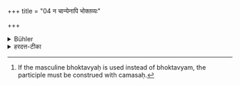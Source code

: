 +++
title = "04 न चान्येनापि भोक्तव्यः"

+++

<details><summary>Bühler</summary>

4. And nobody else shall eat out of that vessel. [^3] 


[^3]:  If the masculine bhoktavyaḥ is used instead of bhoktavyam, the participle must be construed with camasaḥ.
</details>

<details><summary>हरदत्त-टीका</summary>

## सूत्रम्
नचाऽन्येनाऽपि भोक्तव्यम् ॥ ४ ॥  
### टिप्पनी
नचान्येनापि कर्तुः पित्रापि तत्र पात्रे भोक्तव्यम् । अपिर्धात्वार्थानुवादी । भोक्तव्य इति पुंलिङ्गपाठेऽप्येष एवार्थः ॥ ४ ॥
</details>
